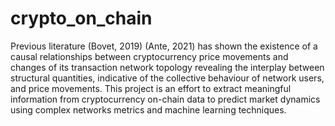 # crypto_on_chain

Previous literature (Bovet, 2019) (Ante, 2021) has shown the existence of a causal relationships between cryptocurrency price movements and changes of its transaction network topology revealing the interplay between structural quantities, indicative of the collective behaviour of network users, and price movements. This project is an effort to extract meaningful information from cryptocurrency on-chain data to predict market dynamics using complex networks metrics and machine learning techniques.